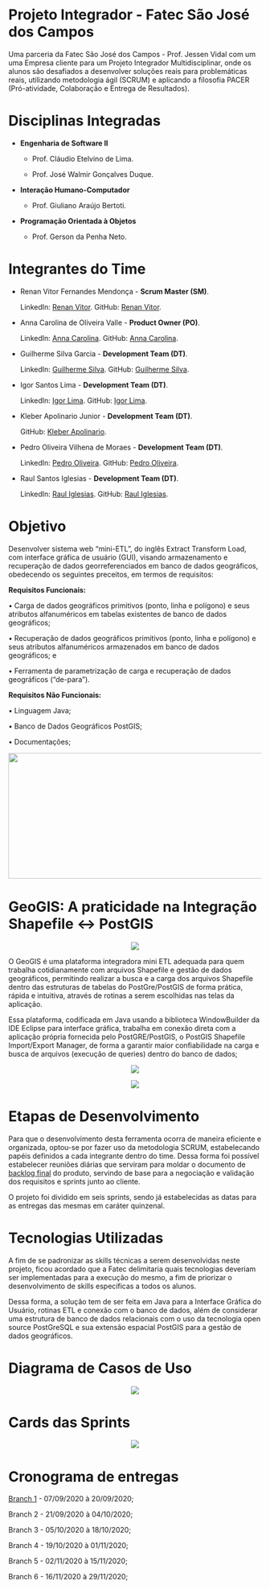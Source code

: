 # **Projeto Integrador - Fatec São José dos Campos**

Uma parceria da Fatec São José dos Campos - Prof. Jessen Vidal com um uma Empresa cliente para um Projeto Integrador Multidisciplinar, onde os alunos são desafiados a desenvolver soluções reais para problemáticas reais, utilizando metodologia ágil (SCRUM) e aplicando a filosofia PACER (Pró-atividade, Colaboração e Entrega de Resultados).

# **Disciplinas Integradas**

  - **Engenharia de Software II**
  
       - Prof. Cláudio Etelvino de Lima.
        
       - Prof. José Walmir Gonçalves Duque.
  
  - **Interação Humano-Computador**
  
       - Prof. Giuliano Araújo Bertoti.
  
  - **Programação Orientada à Objetos**
  
       - Prof. Gerson da Penha Neto.
   
# **Integrantes do Time**
  
   - Renan Vitor Fernandes Mendonça - **Scrum Master (SM)**.
    
     LinkedIn: [Renan Vitor](https://www.linkedin.com/in/renan-vitor-a93814109/).
     GitHub: [Renan Vitor](https://github.com/RenanVitor).
      
   - Anna Carolina de Oliveira Valle - **Product Owner (PO)**.
    
     LinkedIn: [Anna Carolina](https://www.linkedin.com/in/anna-carolina-372411b3/).
     GitHub: [Anna Carolina](https://github.com/AnnaCMendes).
      
   - Guilherme Silva Garcia - **Development Team (DT)**.
    
     LinkedIn: [Guilherme Silva](https://www.linkedin.com/in/guilherme-garcia-b07187153/).
     GitHub: [Guilherme Silva](https://github.com/guilherme4garcia).
      
   - Igor Santos Lima - **Development Team (DT)**.
    
     LinkedIn: [Igor Lima](https://www.linkedin.com/in/igor-lima-0202b0196/).
     GitHub: [Igor Lima](https://github.com/IgorSantosL).
      
   - Kleber Apolinario Junior - **Development Team (DT)**.
    
     GitHub: [Kleber Apolinario]().
      
   - Pedro Oliveira Vilhena de Moraes - **Development Team (DT)**.
    
     LinkedIn: [Pedro Oliveira](https://www.linkedin.com/in/pedrovilhena/).
     GitHub: [Pedro Oliveira](https://github.com/PedroVilhena).
      
   - Raul Santos Iglesias - **Development Team (DT)**.
    
     LinkedIn: [Raul Iglesias](https://www.linkedin.com/in/raul-iglesias-8010201a1/).
     GitHub: [Raul Iglesias](https://github.com/RaulIglesias).

# **Objetivo**

Desenvolver sistema web “mini-ETL”, do inglês Extract Transform Load, com interface gráfica de usuário (GUI), visando armazenamento e recuperação de dados georreferenciados em banco de dados geográficos, obedecendo os seguintes preceitos, em termos de requisitos:

   **Requisitos Funcionais:**
   
   • Carga de dados geográficos primitivos (ponto, linha e polígono) e seus atributos alfanuméricos em tabelas existentes de banco de dados geográficos;
    
   • Recuperação de dados geográficos primitivos (ponto, linha e polígono) e seus atributos alfanuméricos armazenados em banco de dados geográficos; e
   
   • Ferramenta de parametrização de carga e recuperação de dados geográficos (“de-para”).
   
   **Requisitos Não Funcionais:**
   
   • Linguagem Java;
   
   • Banco de Dados Geográficos PostGIS;
   
   • Documentações;

<p align="center">
  <img width="600" height="250" src="https://github.com/3pi-fatec-visiona/ShapeGIS---mini-ETL/blob/master/Branch%201/Assets/Fluxo.png">
</p>

# **GeoGIS: A praticidade na Integração Shapefile <-> PostGIS**

<p align="center">
  <img src="https://github.com/3pi-fatec-visiona/GeoGIS---mini-ETL/blob/master/Branch%201/Assets/Logo_GeoGIS.png">
</p>

O GeoGIS é uma plataforma integradora mini ETL adequada para quem trabalha cotidianamente com arquivos Shapefile e gestão de dados geográficos, permitindo realizar a busca e a carga dos arquivos Shapefile dentro das estruturas de tabelas do PostGre/PostGIS de forma prática, rápida e intuitiva, através de rotinas a serem escolhidas nas telas da aplicação.

Essa plataforma, codificada em Java usando a biblioteca WindowBuilder da IDE Eclipse para interface gráfica, trabalha em conexão direta com a aplicação própria fornecida pelo PostGRE/PostGIS, o PostGIS Shapefile Import/Export Manager, de forma a garantir maior confiabilidade na carga e busca de arquivos (execução de queries) dentro do banco de dados;

<p align="center">
  <img src="https://github.com/3pi-fatec-visiona/GeoGIS---mini-ETL/blob/master/Branch%201/Assets/Tela_Login_Preenchido.png">
</p>
  
<p align="center">
  <img src="https://github.com/3pi-fatec-visiona/GeoGIS---mini-ETL/blob/master/Branch%201/Assets/Tela_Convers%C3%A3o.png">
</p>

# **Etapas de Desenvolvimento**

Para que o desenvolvimento desta ferramenta ocorra de maneira eficiente e organizada, optou-se por fazer uso da metodologia SCRUM, estabelecando papéis definidos a cada integrante dentro do time. Dessa forma foi possível estabelecer reuniões diárias que serviram para moldar o documento de [backlog final](https://github.com/3pi-fatec-visiona/GeoGIS---mini-ETL/blob/master/Branch%201/Documenta%C3%A7%C3%A3o/Backlog%20Final.pdf) do produto, servindo de base para a negociação e validação dos requisitos e sprints junto ao cliente.

O projeto foi dividido em seis sprints, sendo já estabelecidas as datas para as entregas das mesmas em caráter quinzenal.

# **Tecnologias Utilizadas**

A fim de se padronizar as skills técnicas a serem desenvolvidas neste projeto, ficou acordado que a Fatec delimitaria quais tecnologias deveriam ser implementadas para a execução do mesmo, a fim de priorizar o desenvolvimento de skills específicas a todos os alunos.

Dessa forma, a solução tem de ser feita em Java para a Interface Gráfica do Usuário, rotinas ETL e conexão com o banco de dados, além de considerar uma estrutura de banco de dados relacionais com o uso da tecnologia open source PostGreSQL e sua extensão espacial PostGIS para a gestão de dados geográficos.

# **Diagrama de Casos de Uso**

<p align="center">
  <img src="https://github.com/3pi-fatec-visiona/GeoGIS---mini-ETL/blob/master/Branch%201/Assets/Diagrama_de_Caso_de_Uso.png">
</p>

# **Cards das Sprints**

<p align="center">
  <img src="https://github.com/3pi-fatec-visiona/ShapeGIS---mini-ETL/blob/master/Branch%201/Assets/Card_Sprint_1.png">
</p>

# **Cronograma de entregas**

[Branch 1](https://github.com/3pi-fatec-visiona/ETL_Visiona/tree/master/Branch%201) - 07/09/2020 à 20/09/2020;

Branch 2 - 21/09/2020 à 04/10/2020;

Branch 3 - 05/10/2020 à 18/10/2020;

Branch 4 - 19/10/2020 à 01/11/2020;

Branch 5 - 02/11/2020 à 15/11/2020;

Branch 6 - 16/11/2020 à 29/11/2020;
  
 

